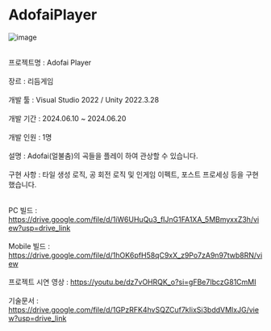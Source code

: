 # AdofaiPlayer
![image](https://github.com/user-attachments/assets/cdcfbd9b-5181-4bd9-83f9-ea254a9989ef)

<br> 프로젝트명 : Adofai Player </br>
<br> 장르 : 리듬게임 </br>
<br> 개발 툴 : Visual Studio 2022 / Unity 2022.3.28  </br>
<br> 개발 기간 : 2024.06.10 ~ 2024.06.20  </br>
<br> 개발 인원 : 1명 </br>
<br> 설명 : Adofai(얼불춤)의 곡들을 플레이 하여 관상할 수 있습니다. </br> 
<br> 구현 사항 : 타일 생성 로직, 공 회전 로직 및 인게임 이펙트, 포스트 프로세싱 등을 구현했습니다. </br>

<br> PC 빌드 : https://drive.google.com/file/d/1iW6UHuQu3_fIJnG1FA1XA_5MBmyxxZ3h/view?usp=drive_link </br>
<br> Mobile 빌드 : https://drive.google.com/file/d/1hOK6pfH58qC9xX_z9Po7zA9n97twb8RN/view </br>
<br> 프로젝트 시연 영상 : https://youtu.be/dz7vOHRQK_o?si=gFBe7IbczG81CmMI </br>
<br> 기술문서 : https://drive.google.com/file/d/1GPzRFK4hvSQZCuf7kIixSi3bddVMIxJG/view?usp=drive_link </br>
